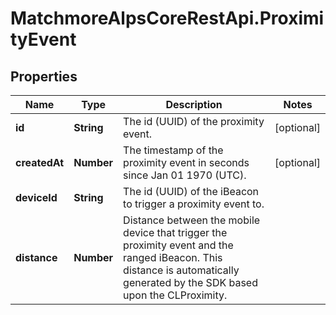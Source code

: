 # MatchmoreAlpsCoreRestApi.ProximityEvent

## Properties
Name | Type | Description | Notes
------------ | ------------- | ------------- | -------------
**id** | **String** | The id (UUID) of the proximity event. | [optional] 
**createdAt** | **Number** | The timestamp of the proximity event in seconds since Jan 01 1970 (UTC).  | [optional] 
**deviceId** | **String** | The id (UUID) of the iBeacon to trigger a proximity event to. | 
**distance** | **Number** | Distance between the mobile device that trigger the proximity event and the ranged iBeacon. This distance is automatically generated by the SDK based upon the CLProximity.  | 


